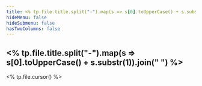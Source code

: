 ```yaml
---
title: <% tp.file.title.split("-").map(s => s[0].toUpperCase() + s.substr(1)).join(" ") %>
hideMenu: false
hideSubmenu: false
hasTwoColumns: false
---
```


##  <% tp.file.title.split("-").map(s => s[0].toUpperCase() + s.substr(1)).join(" ") %>

<% tp.file.cursor() %>
